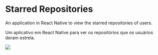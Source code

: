 # Starred Repositories
An application in React Native to view the starred repositories of users.

Um aplicativo em React Native para ver os repositórios que os usuários deram estrela.

<img src="rn.gif" />
